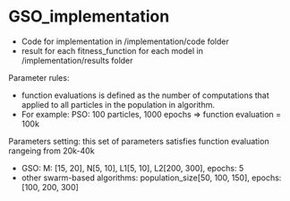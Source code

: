 # GSO_implementation
- Code for implementation in /implementation/code folder <br />
- result for each fitness_function for each model in /implementation/results folder

Parameter rules: <br />
- function evaluations is defined as the number of computations that applied to all particles in the population in 
algorithm.
- For example: PSO: 100 particles, 1000 epochs => function evaluation = 100k

Parameters setting: this set of parameters satisfies function evaluation rangeing from 20k-40k
- GSO: M: [15, 20], N[5, 10], L1[5, 10], L2[200, 300], epochs: 5
- other swarm-based algorithms: population_size[50, 100, 150], epochs: [100, 200, 300]